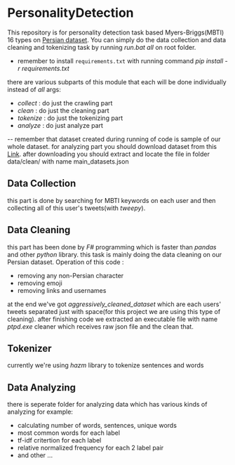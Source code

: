 # PersonalityDetection

This repository is for personality detection task based Myers-Briggs(MBTI) 16 types on [Persian dataset](https://huggingface.co/datasets/mjavadmt/mbti-persian-twitter). 
You can simply do the data collection and data cleaning and tokenizing task by running *run.bat all* on root folder.
- remember to install `requirements.txt` with running command *pip install -r requirements.txt*

there are various subparts of this module that each will be done individually instead of *all* args:
- *collect* : do just the crawling part
- *clean* : do just the cleaning part
- *tokenize* : do just the tokenizing part
- *analyze* : do just analyze part

-- remember that dataset created during running of code is sample of our whole dataset. for analyzing part you should download
dataset from this [Link](https://huggingface.co/datasets/mjavadmt/mbti-persian-twitter). after downloading you should extract and locate the file in folder data/clean/ with name main_datasets.json

## Data Collection
this part is done by searching for MBTI keywords on each user and then collecting all of this user's tweets(with *tweepy*).

## Data Cleaning
this part has been done by *F#* programming which is faster than *pandas* and other *python* library.
this task is mainly doing the data cleaning on our Persian dataset. 
Operation of this code : 
- removing any non-Persian character
- removing emoji
- removing links and usernames 

at the end we've got *aggressively_cleaned_dataset* which are each users' tweets separated just with space(for this project
we are using this type of cleaning).
after finishing code we extracted an executable file with name *ptpd.exe* cleaner which receives raw json file and the clean that.

## Tokenizer
currently we're using *hazm* library to tokenize sentences and words

## Data Analyzing
there is seperate folder for analyzing data which has various kinds of analyzing for example:
- calculating number of words, sentences, unique words
- most common words for each label 
- tf-idf critertion for each label
- relative normalized frequency for each 2 label pair
- and other ...